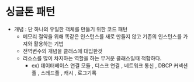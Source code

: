 싱글톤 패턴
=====================

- 개념 : 단 하나의 유일한 객체를 만들기 위한 코드 패턴
  - 메모리 절약을 위해 똑같은 인스턴스를 새로 만들지 않고 기존의 인스턴스를 가져와 활용하는 기법
  - 전역변수의 개념을 클래스에 대입한것
  - 리소스를 많이 차지하는 역할을 하는 무거운 클래스일때 적합하다.
    - ex) 데이터베이스 연결 모듈 , 디스크 연결 , 네트워크 통신 , DBCP 커넥션 풀 , 스레드풀 , 캐시 , 로그기록
